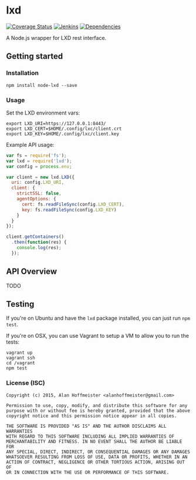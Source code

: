 # lxd
[![Coverage Status](https://coveralls.io/repos/alanhoff/node-lxd/badge.svg?branch=master)][0]
[![Jenkins](http://jenkins.proxima.cc/buildStatus/icon?job=node-lxd)][1]
[![Dependencies](https://david-dm.org/alanhoff/node-lxd.svg)][2]

A Node.js wrapper for LXD rest interface.

## Getting started

### Installation

```
npm install node-lxd --save
```

### Usage

Set the LXD environment vars:

```
export LXD_URI=https://127.0.0.1:8443/
export LXD_CERT=$HOME/.config/lxc/client.crt
export LXD_KEY=$HOME/.config/lxc/client.key
```

Example API usage:

```js
var fs = require('fs');
var lxd = require('lxd');
var config = process.env;

var client = new lxd.LXD({
  uri: config.LXD_URI,
  client: {
    strictSSL: false,
    agentOptions: {
      cert: fs.readFileSync(config.LXD_CERT),
      key: fs.readFileSync(config.LXD_KEY)
    }
  }
});

client.getContainers()
  .then(function(res) {
    console.log(res);
  });
```

## API Overview

TODO

## Testing

If you're on Ubuntu and have the `lxd` package installed, you can just run `npm test`.

If you're on OSX, you can use Vagrant to setup a VM to allow you to run the tests:

```
vagrant up
vagrant ssh
cd /vagrant
npm test
```

### License (ISC)

```
Copyright (c) 2015, Alan Hoffmeister <alanhoffmeister@gmail.com>

Permission to use, copy, modify, and distribute this software for any
purpose with or without fee is hereby granted, provided that the above
copyright notice and this permission notice appear in all copies.

THE SOFTWARE IS PROVIDED "AS IS" AND THE AUTHOR DISCLAIMS ALL WARRANTIES
WITH REGARD TO THIS SOFTWARE INCLUDING ALL IMPLIED WARRANTIES OF
MERCHANTABILITY AND FITNESS. IN NO EVENT SHALL THE AUTHOR BE LIABLE FOR
ANY SPECIAL, DIRECT, INDIRECT, OR CONSEQUENTIAL DAMAGES OR ANY DAMAGES
WHATSOEVER RESULTING FROM LOSS OF USE, DATA OR PROFITS, WHETHER IN AN
ACTION OF CONTRACT, NEGLIGENCE OR OTHER TORTIOUS ACTION, ARISING OUT OF
OR IN CONNECTION WITH THE USE OR PERFORMANCE OF THIS SOFTWARE.
```

[0]: https://coveralls.io/github/alanhoff/node-lxd
[1]: http://jenkins.proxima.cc/job/node-lxd
[2]: https://david-dm.org/alanhoff/node-lxd

